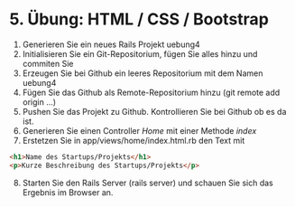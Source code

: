 # 5. Übung: HTML / CSS / Bootstrap 

1.	Generieren Sie ein neues Rails Projekt uebung4
2.	Initialisieren Sie ein Git-Repositorium, fügen Sie alles hinzu und commiten Sie
3.	Erzeugen Sie bei Github ein leeres Repositorium mit dem Namen uebung4
4.	Fügen Sie das Github als Remote-Repositorium hinzu (git remote add origin ...)
5.  Pushen Sie das Projekt zu Github. Kontrollieren Sie bei Github ob es da ist.
6.  Generieren Sie einen Controller *Home* mit einer Methode *index*
7.  Erstetzen Sie in app/views/home/index.html.rb den Text mit
```html
<h1>Name des Startups/Projekts</h1>
<p>Kurze Beschreibung des Startups/Projekts</p>
```
8.  Starten Sie den Rails Server (rails server) und schauen Sie sich das Ergebnis im Browser an.
